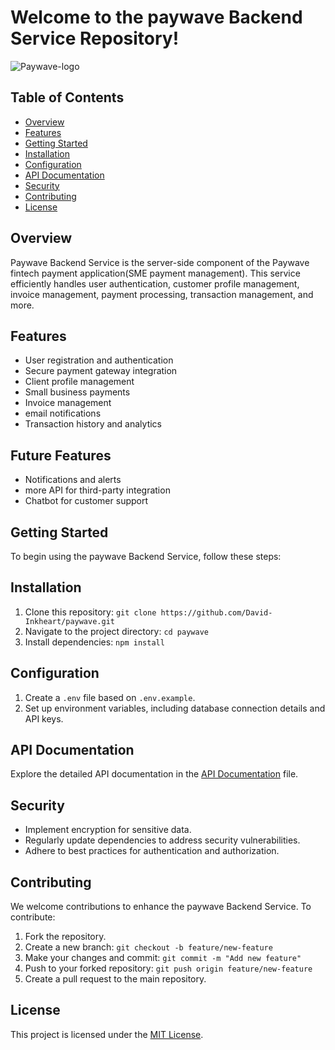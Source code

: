 # Welcome to the paywave Backend Service Repository!

![Paywave-logo](https://github.com/David-Inkheart/paywave/assets/106752187/a48ced33-c2f1-4702-9eb1-ae4dbaeb3b35)

## Table of Contents

- [Overview](#overview)
- [Features](#features)
- [Getting Started](#getting-started)
- [Installation](#installation)
- [Configuration](#configuration)
- [API Documentation](#api-documentation)
- [Security](#security)
- [Contributing](#contributing)
- [License](#license)

## Overview

Paywave Backend Service is the server-side component of the Paywave fintech payment application(SME payment management). This service efficiently handles user authentication, customer profile management, invoice management, payment processing, transaction management, and more.

## Features

- User registration and authentication
- Secure payment gateway integration
- Client profile management
- Small business payments
- Invoice management
- email notifications
- Transaction history and analytics

## Future Features

- Notifications and alerts
- more API for third-party integration
- Chatbot for customer support

## Getting Started

To begin using the paywave Backend Service, follow these steps:

## Installation

1. Clone this repository: `git clone https://github.com/David-Inkheart/paywave.git`
2. Navigate to the project directory: `cd paywave`
3. Install dependencies: `npm install`

## Configuration

1. Create a `.env` file based on `.env.example`.
2. Set up environment variables, including database connection details and API keys.

## API Documentation

Explore the detailed API documentation in the [API Documentation](api-documentation.md) file.

## Security

- Implement encryption for sensitive data.
- Regularly update dependencies to address security vulnerabilities.
- Adhere to best practices for authentication and authorization.

## Contributing

We welcome contributions to enhance the paywave Backend Service. To contribute:

1. Fork the repository.
2. Create a new branch: `git checkout -b feature/new-feature`
3. Make your changes and commit: `git commit -m "Add new feature"`
4. Push to your forked repository: `git push origin feature/new-feature`
5. Create a pull request to the main repository.

## License

This project is licensed under the [MIT License](LICENSE).
